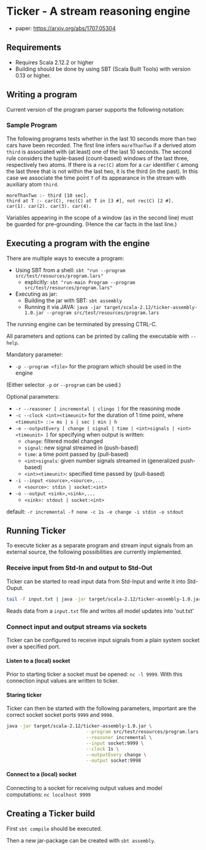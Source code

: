 # Ticker - A stream reasoning engine

* paper: https://arxiv.org/abs/1707.05304

## Requirements
* Requires Scala 2.12.2 or higher
* Building should be done by using SBT (Scala Built Tools) with version 0.13 or higher.

## Writing a program
Current version of the program parser supports the following notation:

### Sample Program

The following programs tests whether in the last 10 seconds more than
two cars have been recorded. The first line infers `moreThanTwo` if a
derived atom `third` is associated with (at least) one of the last 10
seconds. The second rule considers the tuple-based (count-based)
windows of the last three, respectively two atoms. If there is a
`rec(C)` atom for a `car` identifier `C` among the last three that is
not within the last two, it is the third (in the past). In this case
we associate the time point `T` of its appearance in the stream with
auxiliary atom `third`.

```
moreThanTwo :- third [10 sec].
third at T :- car(C), rec(C) at T in [3 #], not rec(C) [2 #].
car(1). car(2). car(3). car(4).
```

Variables appearing in the scope of a window (as in the second line)
must be guarded for pre-grounding. (Hence the car facts in the last
line.)

## Executing a program with the engine

There are multiple ways to execute a program:

* Using SBT from a shell: `sbt "run --program src/test/resources/program.lars"`
    * explicitly: `sbt "run-main Program --program src/test/resources/program.lars"`
* Executing as jar:
    * Building the jar with SBT: `sbt assembly` 
    * Running it via JAVA: `java -jar target/scala-2.12/ticker-assembly-1.0.jar --program src/test/resources/program.lars`

The running engine can be terminated by pressing CTRL-C.

All parameters and options can be printed by calling the executable with `--help`.

Mandatory parameter:

* `-p --program <file>` for the program which should be used in the engine

(Either selector `-p` or `--program` can be used.)

Optional parameters:

* `-r --reasoner [ incremental | clingo ]` for the reasoning mode
* `-c --clock <int><timeunit>` for the duration of 1 time point, where `<timeunit> ::= ms | s | sec | min | h`
* `-e --outputEvery [ change | signal | time | <int>signals | <int><timeunit> ]` for specifying when output is written:
    * `change`: filtered model changed
    * `signal`: new signal streamed in (push-based)
    * `time`: a time point passed by (pull-based)
    * `<int>signals`: given number signals streamed in (generalized push-based)
    * `<int><timeunit>`: specified time passed by (pull-based)
* `-i --input <source>,<source>,...`
    * `<source>: stdin | socket:<int>`
* `-o --output <sink>,<sink>,...`
    * `<sink>: stdout | socket:<int>`

default: `-r incremental -f none -c 1s -e change -i stdin -o stdout`
    
## Running Ticker

To execute ticker as a separate program and stream input signals from an external source,
 the following possibilities are currently implemented.

### Receive input from Std-In and output to Std-Out

Ticker can be started to read input data from Std-Input and write it into Std-Ouput.

```sh
tail -F input.txt | java -jar target/scala-2.12/ticker-assembly-1.0.jar --program src/test/resources/program.lars >> out.txt
```

Reads data from a `input.txt` file and writes all model updates into 'out.txt'

### Connect input and output streams via sockets

Ticker can be configured to receive input signals from a plain system socket over a specified port. 

#### Listen to a (local) socket

Prior to starting ticker a socket must be opened: `nc -l 9999`. 
With this connection input values are written to ticker.

#### Staring ticker

Ticker can then be started with the following parameters, 
important are the correct socket socket ports `9999` and `9998`.
 
```sh
java -jar target/scala-2.12/ticker-assembly-1.0.jar \
                             --program src/test/resources/program.lars \
                             --reasoner incremental \
                             --input socket:9999 \
                             --clock 1s \
                             --outputEvery change \
                             --output socket:9998
```                             
#### Connect to a (local) socket

Connecting to a socket for receiving output values and model computations: `nc localhost 9999` 

## Creating a Ticker build

First `sbt compile` should be executed. 

Then a new jar-package can be created with `sbt assembly`.
